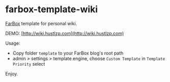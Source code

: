 farbox-template-wiki
====================

[FarBox](https://www.farbox.com/) template for personal wiki.

DEMO: [http://wiki.hustlzp.com](http://wiki.hustlzp.com)

Usage:

* Copy folder `template` to your FarBox blog's root path
* admin > settings > template engine, choose `Custom Template` in `Template Priority` select

Enjoy.
